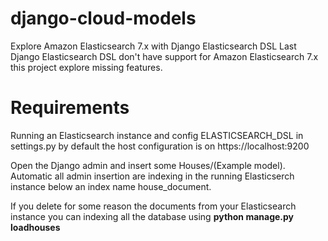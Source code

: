 # django-cloud-models

Explore Amazon Elasticsearch 7.x with Django Elasticsearch DSL
Last Django Elasticsearch DSL don't have support for
Amazon Elasticsearch 7.x this project explore missing features.

# Requirements

Running an Elasticsearch instance and config ELASTICSEARCH_DSL in settings.py
by default the host configuration is on https://localhost:9200<br>

Open the Django admin and insert some Houses/(Example model). Automatic
all admin insertion are indexing in the running Elasticserch instance below
an index name house_document.<br>

If you delete for some reason the documents from your Elasticsearch instance
you can indexing all the database using **python manage.py loadhouses**
